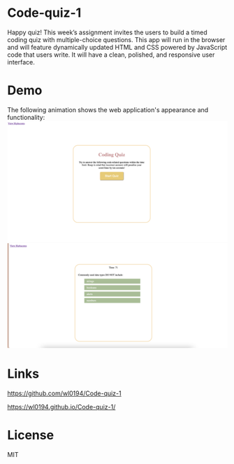 # Code-quiz-1
Happy quiz!
This week’s assignment invites the users to build a timed coding quiz with multiple-choice questions. This app will run in the browser and will feature dynamically updated HTML and CSS powered by JavaScript code that users write. It will have a clean, polished, and responsive user interface.

# Demo

The following animation shows the web application's appearance and functionality:
![quiz-demo](./assets/Img/demo.png)
![quiz-demo](./assets/Img/demo2.png)

# Links

https://github.com/wl0194/Code-quiz-1

https://wl0194.github.io/Code-quiz-1/

# License
MIT
